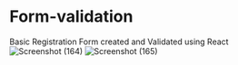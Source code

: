 # Form-validation
Basic Registration Form created and Validated using React
![Screenshot (164)](https://github.com/aditibanerji/Form-validation/assets/100026160/33b048b9-f2b8-4001-802d-295cc7d7142d)
![Screenshot (165)](https://github.com/aditibanerji/Form-validation/assets/100026160/fd1561e6-81c0-487e-aad6-0f64fe317331)
